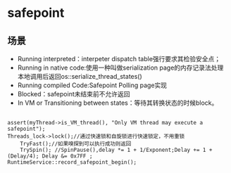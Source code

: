 # safepoint
## 场景
* Running interpreted：interpeter dispatch table强行要求其检验安全点；
* Running in native code:使用一种叫做serialization page的内存记录法处理本地调用后返回os::serialize_thread_states()
* Running compiled Code:Safepoint Polling page实现
* Blocked：safepoint未结束前不允许返回
* In VM or Transitioning between states：等待其转换状态的时候block。
##
```
assert(myThread->is_VM_thread(), "Only VM thread may execute a safepoint");
Threads_lock->lock();//通过快速锁和自旋锁进行快速锁定，不用重锁
    TryFast();//如果嗅探到可以执行成功则返回
    TrySpin(); //SpinPause(),delay *= 1 + 1/Exponent;Delay += 1 + (Delay/4); Delay &= 0x7FF ;
RuntimeService::record_safepoint_begin();
```